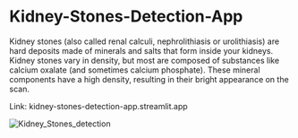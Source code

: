 # Kidney-Stones-Detection-App

Kidney stones (also called renal calculi, nephrolithiasis or urolithiasis) are hard deposits made of minerals and salts that form inside your kidneys. Kidney stones vary in density, but most are composed of substances like calcium oxalate (and sometimes calcium phosphate). These mineral components have a high density, resulting in their bright appearance on the scan.

Link: kidney-stones-detection-app.streamlit.app

![Kidney_Stones_detection](https://github.com/MohamedSameh10/Kidney-Stones-Detection-App/assets/55671037/c51de97d-9137-47e0-a102-7a44668563a9)
